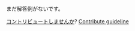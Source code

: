
まだ解答例がないです。

[コントリビュートしませんか](https://github.com/BFEdev/BFE.dev-solutions/blob/main/question/what-is-the-difference-between-settimeout-and-setinterval_ja.md)?  [Contribute guideline](https://github.com/BFEdev/BFE.dev-solutions#how-to-contribute)

